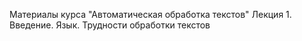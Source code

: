 Материалы курса "Автоматическая обработка текстов"
Лекция 1. Введение. Язык. Трудности обработки текстов